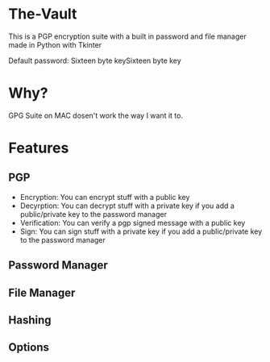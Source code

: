 # The-Vault
This is a PGP encryption suite with a built in password and file manager made in Python with Tkinter


Default password:
Sixteen byte keySixteen byte key


# Why?

GPG Suite on MAC dosen't work the way I want it to.

# Features 


## PGP
  * Encryption: You can encrypt stuff with a public key
  * Decyrption: You can decrypt stuff with a private key if you add a public/private key to the password manager
  * Verification: You can verify a pgp signed message with a public key
  * Sign: You can sign stuff with a private key if you add a public/private key to the password manager

## Password Manager


## File Manager


## Hashing


## Options
